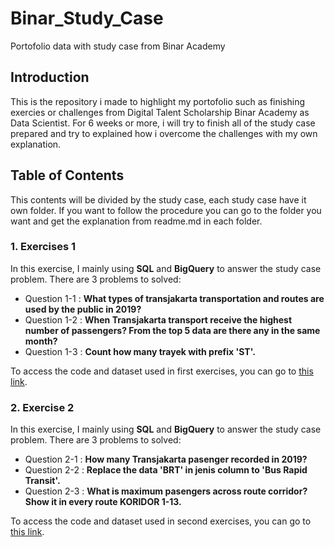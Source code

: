# Binar_Study_Case
Portofolio data with study case from Binar Academy

## Introduction
This is the repository i made to highlight my portofolio such as finishing exercies or challenges from Digital Talent Scholarship Binar Academy as Data Scientist. For 6 weeks or more, i will try to finish all of the study case prepared and try to explained how i overcome the challenges with my own explanation.

## Table of Contents
This contents will be divided by the study case, each study case have it own folder. If you want to follow the procedure you can go to the folder you want and get the explanation from readme.md in each folder.
### 1. Exercises 1
In this exercise, I mainly using **SQL** and **BigQuery** to answer the study case problem. There are 3 problems to solved:
- Question 1-1 : **What types of transjakarta transportation and routes are used by the public in 2019?**
- Question 1-2 : **When Transjakarta transport receive the highest number of passengers? From the top 5 data are there any in the same month?**
- Question 1-3 : **Count how many trayek with prefix 'ST'.**

To access the code and dataset used in first exercises, you can go to [this link](https://github.com/jonywony/Binar_Study_Case/tree/main/Exercise%201).

### 2. Exercise 2
In this exercise, I mainly using **SQL** and **BigQuery** to answer the study case problem. There are 3 problems to solved:
- Question 2-1 : **How many Transjakarta pasenger recorded in 2019?**
- Question 2-2 : **Replace the data 'BRT' in jenis column to 'Bus Rapid Transit'.**
- Question 2-3 : **What is maximum pasengers across route corridor? Show it in every route KORIDOR 1-13.**

To access the code and dataset used in second exercises, you can go to [this link](https://github.com/jonywony/Binar_Study_Case/tree/main/Exercise%202).
